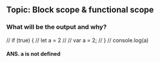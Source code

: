 ## Topic: Block scope & functional scope

### What will be the output and why?

// if (true) {
//     let a = 2
//     // var a = 2;
//   }
//   console.log(a)    

#### ANS. a is not defined 

